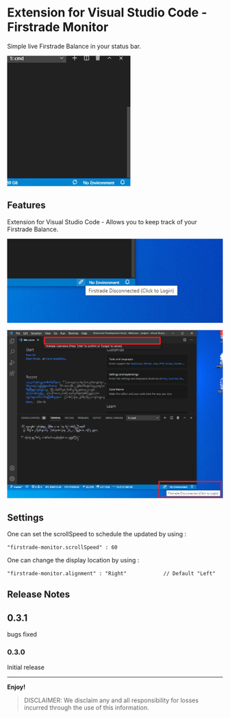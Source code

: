# Extension for Visual Studio Code - Firstrade Monitor

Simple live Firstrade Balance in your status bar.

![](resources/image/1616051606639.png)

## Features

Extension for Visual Studio Code - Allows you to keep track of your Firstrade Balance.

![](resources/image/1616050583380.png)

![](resources/image/1616050772369.png)

## Settings

One can set the scrollSpeed to schedule the updated by using :

```
"firstrade-monitor.scrollSpeed" : 60
```

One can change the display location by using :

```
"firstrade-monitor.alignment" : "Right"            // Default "Left"
```

## Release Notes

## 0.3.1

bugs fixed

### 0.3.0

Initial release

---

**Enjoy!**

> DISCLAIMER: We disclaim any and all responsibility for losses incurred through the use of this information.
